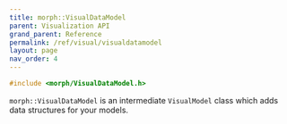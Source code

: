 ```yaml
---
title: morph::VisualDataModel
parent: Visualization API
grand_parent: Reference
permalink: /ref/visual/visualdatamodel
layout: page
nav_order: 4
---
```

```c++
#include <morph/VisualDataModel.h>
```
`morph::VisualDataModel` is an intermediate `VisualModel` class which adds data structures for your models.